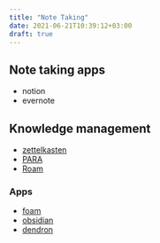 ```yaml
---
title: "Note Taking"
date: 2021-06-21T10:39:12+03:00
draft: true
---
```

## Note taking apps

- notion
- evernote

## Knowledge management

- [zettelkasten](https://zettelkasten.de/introduction/)
- [PARA](https://fortelabs.co/blog/para/)
- [Roam](https://roamresearch.com/)

### Apps

- [foam](https://github.com/foambubble/foam/blob/master/docs/index.md)
- [obsidian](https://obsidian.md)
- [dendron](https://www.dendron.so/)
